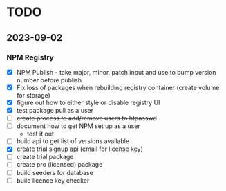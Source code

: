 # TODO

## 2023-09-02

### NPM Registry
- [x] NPM Publish - take major, minor, patch input and use to bump version number before publish
- [x] Fix loss of packages when rebuilding registry container (create volume for storage)
- [x] figure out how to either style or disable registry UI
- [x] test package pull as a user
- [ ] ~~create process to add/remove users to htpasswd~~
- [ ] document how to get NPM set up as a user
    - test it out
- [ ] build api to get list of versions available
- [x] create trial signup api (email for license key)
- [ ] create trial package
- [ ] create pro (licensed) package
- [ ] build seeders for database
- [ ] build licence key checker